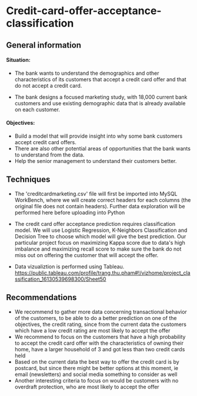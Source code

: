 # Credit-card-offer-acceptance-classification

## General information

#### Situation:

- The bank wants to understand the demographics and other characteristics of its customers that accept a credit card offer and that do not accept a credit card.

- The bank designs a focused marketing study, with 18,000 current bank customers and use existing demographic data that is already available on each customer.

#### Objectives:

- Build a model that will provide insight into why some bank customers accept credit card offers.
- There are also other potential areas of opportunities that the bank wants to understand from the data.
- Help the senior management to understand their customers better.

## Techniques
- The 'creditcardmarketing.csv' file will first be imported into MySQL WorkBench, where we will create correct headers for each columns (the original file does not contain headers). Further data exploration will be performed here before uploading into Python

- The credit card offer acceptance prediction requires classification model. We will use Logistic Regression, K-Neighbors Classification and Decision Tree to choose which model will give the best prediction. Our particular project focus on maximizing Kappa score due to data's high imbalance and maximizing recall score to make sure the bank do not miss out on offering the customer that will accept the offer. 

- Data vizualiztion is performed using Tableau. 
https://public.tableau.com/profile/trang.thu.pham#!/vizhome/project_classification_16130539698300/Sheet50

## Recommendations

- We recommend to gather more data concerning transactional behavior of the customers, to be able to do a better prediction on one of the objectives, the credit rating, since from the current data the customers which have a low credit rating are most likely to accept the offer
- We recommend to focus on the customers that have a high probability to accept the credit card offer with the characteristics of owning their home, have a larger household of 3 and got less than two credit cards held
- Based on the current data the best way to offer the credit card is by postcard, but since there might be better options at this moment, ie email (newsletters) and social media something to consider as well
- Another interesting criteria to focus on would be customers with no overdraft protection, who are most likely to accept the offer
